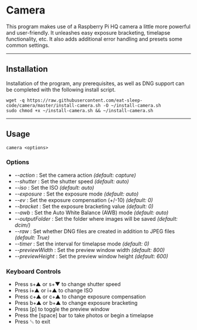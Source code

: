 # Camera

This program makes use of a Raspberry Pi HQ camera a little more powerful and user-friendly.   It unleashes easy exposure bracketing, timelapse functionality, etc.   It also adds additional error handling and presets some common settings.

---
## Installation

Installation of the program, any prerequisites, as well as DNG support can be completed with the following install script.

```
wget -q https://raw.githubusercontent.com/eat-sleep-code/camera/master/install-camera.sh -O ~/install-camera.sh
sudo chmod +x ~/install-camera.sh && ~/install-camera.sh
```

---

## Usage
```
camera <options>
```

### Options

+ _--action_ : Set the camera action     *(default: capture)*
+ _--shutter_ : Set the shutter speed     *(default: auto)*
+ _--iso_ : Set the ISO     *(default: auto)*
+ _--exposure_ : Set the exposure mode     *(default: auto)*
+ _--ev_ : Set the exposure compensation (+/-10)     *(default: 0)*
+ _--bracket_ : Set the exposure bracketing value     *(default: 0)*
+ _--awb_ : Set the Auto White Balance (AWB) mode      *(default: auto)*
+ _--outputFolder_ : Set the folder where images will be saved     *(default: dcim/)* 
+ _--raw_ : Set whether DNG files are created in addition to JPEG files	    *(default: True)*
+ _--timer_ : Set the interval for timelapse mode     *(default: 0)* 
+ _--previewWidth_ : Set the preview window width     *(default: 800)*
+ _--previewHeight_ : Set the preview window height    *(default: 600)*

### Keyboard Controls
+ Press s+&#x25B2; or s+&#x25BC; to change shutter speed
+ Press i+&#x25B2; or i+&#x25B2; to change ISO
+ Press c+&#x25B2; or c+&#x25B2; to change exposure compensation
+ Press b+&#x25B2; or b+&#x25B2; to change exposure bracketing
+ Press [p] to toggle the preview window
+ Press the [space] bar to take photos or begin a timelapse
+ Press &#x241B; to exit
